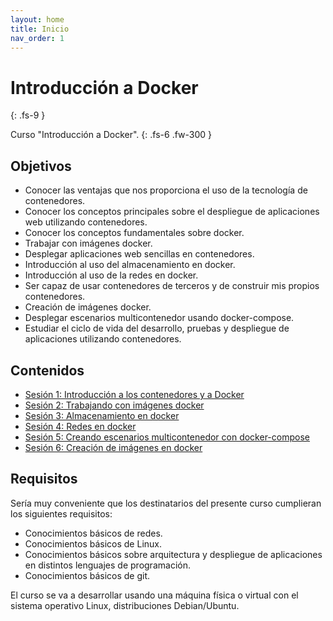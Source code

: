```yaml
---
layout: home
title: Inicio
nav_order: 1
---
```


# Introducción a Docker
{: .fs-9 }

Curso "Introducción a Docker".
{: .fs-6 .fw-300 }

<!--## Videoconferencia

* [Videoconferencia para la celebración de las sesiones](https://curso_docker_2021) -->

## Objetivos

* Conocer las ventajas que nos proporciona el uso de la tecnología de contenedores.
* Conocer los conceptos principales sobre el despliegue de aplicaciones web utilizando contenedores.
* Conocer los conceptos fundamentales sobre docker.
* Trabajar con imágenes docker.
* Desplegar aplicaciones web sencillas en contenedores.
* Introducción al uso del almacenamiento en docker.
* Introducción al uso de la redes en docker.
* Ser capaz de usar contenedores de terceros y de construir mis propios contenedores.    
* Creación de imágenes docker.
* Desplegar escenarios multicontenedor usando docker-compose.
* Estudiar el ciclo de vida del desarrollo, pruebas y despliegue de aplicaciones utilizando contenedores.

## Contenidos

* [Sesión 1: Introducción a los contenedores y a Docker](sesion1)
* [Sesión 2: Trabajando con imágenes docker ](sesion2)
* [Sesión 3: Almacenamiento en docker ](sesion3)
* [Sesión 4: Redes en docker ](sesion4)
* [Sesión 5: Creando escenarios multicontenedor con docker-compose ](sesion5)
* [Sesión 6: Creación de imágenes en docker](sesion6)

## Requisitos

Sería muy conveniente que los destinatarios del presente curso cumplieran los siguientes requisitos:

* Conocimientos básicos de redes.
* Conocimientos básicos de Linux.
* Conocimientos básicos sobre arquitectura y despliegue de aplicaciones en distintos lenguajes de programación.
* Conocimientos básicos de git.

El curso se va a desarrollar usando una máquina física o virtual con el sistema operativo Linux, distribuciones Debian/Ubuntu.

